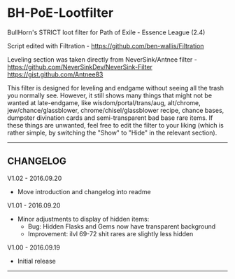 # BH-PoE-Lootfilter

BullHorn's STRICT loot filter for Path of Exile - Essence League (2.4)

Script edited with Filtration - https://github.com/ben-wallis/Filtration
 
Leveling section was taken directly from NeverSink/Antnee filter - https://github.com/NeverSinkDev/NeverSink-Filter https://gist.github.com/Antnee83

This filter is designed for leveling and endgame without seeing all the trash you normally see. However, it still shows many things that might not be wanted at late-endgame, like wisdom/portal/trans/aug, alt/chrome, jew/chance/glassblower, chrome/chisel/glassblower recipe, chance bases, dumpster divination cards and semi-transparent bad base rare items.
If these things are unwanted, feel free to edit the filter to your liking (which is rather simple, by switching the "Show" to "Hide" in the relevant section).

---
CHANGELOG
---
V1.02 - 2016.09.20
* Move introduction and changelog into readme
 
V1.01 - 2016.09.20
* Minor adjustments to display of hidden items: 
   * Bug: Hidden Flasks and Gems now have transparent background
   * Improvement: ilvl 69-72 shit rares are slightly less hidden

V1.00 - 2016.09.19
* Initial release

---
